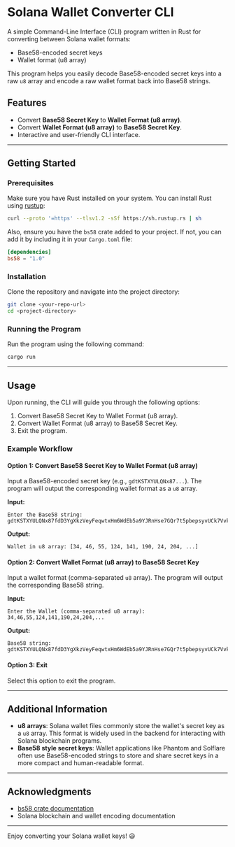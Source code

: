 # Solana Wallet Converter CLI

A simple Command-Line Interface (CLI) program written in Rust for converting between Solana wallet formats:
- Base58-encoded secret keys
- Wallet format (u8 array)

This program helps you easily decode Base58-encoded secret keys into a raw `u8` array and encode a raw wallet format back into Base58 strings.

## Features
- Convert **Base58 Secret Key** to **Wallet Format (u8 array)**.
- Convert **Wallet Format (u8 array)** to **Base58 Secret Key**.
- Interactive and user-friendly CLI interface.

---

## Getting Started

### Prerequisites
Make sure you have Rust installed on your system. You can install Rust using [rustup](https://rustup.rs/):

```bash
curl --proto '=https' --tlsv1.2 -sSf https://sh.rustup.rs | sh
```

Also, ensure you have the `bs58` crate added to your project. If not, you can add it by including it in your `Cargo.toml` file:

```toml
[dependencies]
bs58 = "1.0"
```

### Installation
Clone the repository and navigate into the project directory:

```bash
git clone <your-repo-url>
cd <project-directory>
```

### Running the Program
Run the program using the following command:

```bash
cargo run
```

---

## Usage
Upon running, the CLI will guide you through the following options:

1. Convert Base58 Secret Key to Wallet Format (u8 array).
2. Convert Wallet Format (u8 array) to Base58 Secret Key.
3. Exit the program.

### Example Workflow

#### Option 1: Convert Base58 Secret Key to Wallet Format (u8 array)
Input a Base58-encoded secret key (e.g., `gdtKSTXYULQNx87...`). The program will output the corresponding wallet format as a `u8` array.

**Input:**
```
Enter the Base58 string: gdtKSTXYULQNx87fdD3YgXkzVeyFeqwtxHm6WdEb5a9YJRnHse7GQr7t5pbepsyvUCk7VvksUGhPt4SZ8JHVSkt
```

**Output:**
```
Wallet in u8 array: [34, 46, 55, 124, 141, 190, 24, 204, ...]
```

#### Option 2: Convert Wallet Format (u8 array) to Base58 Secret Key
Input a wallet format (comma-separated `u8` array). The program will output the corresponding Base58 string.

**Input:**
```
Enter the Wallet (comma-separated u8 array): 34,46,55,124,141,190,24,204,...
```

**Output:**
```
Base58 string: gdtKSTXYULQNx87fdD3YgXkzVeyFeqwtxHm6WdEb5a9YJRnHse7GQr7t5pbepsyvUCk7VvksUGhPt4SZ8JHVSkt
```

#### Option 3: Exit
Select this option to exit the program.

---

## Additional Information
- **u8 arrays**: Solana wallet files commonly store the wallet's secret key as a `u8` array. This format is widely used in the backend for interacting with Solana blockchain programs.
- **Base58 style secret keys**: Wallet applications like Phantom and Solflare often use Base58-encoded strings to store and share secret keys in a more compact and human-readable format.

---

## Acknowledgments
- [bs58 crate documentation](https://docs.rs/bs58)
- Solana blockchain and wallet encoding documentation

---

Enjoy converting your Solana wallet keys! 😃

